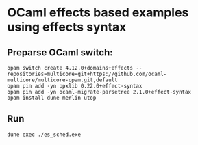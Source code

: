 # OCaml effects based examples using effects syntax

## Preparse OCaml switch:

```
opam switch create 4.12.0+domains+effects --repositories=multicore=git+https://github.com/ocaml-multicore/multicore-opam.git,default
opam pin add -yn ppxlib 0.22.0+effect-syntax
opam pin add -yn ocaml-migrate-parsetree 2.1.0+effect-syntax
opam install dune merlin utop
```
## Run

`dune exec ./es_sched.exe`
